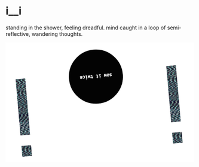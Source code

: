 # i__i

standing in the shower, feeling dreadful. mind caught in a loop of semi-reflective, wandering thoughts. 

<img src='./media/example.png' width=600px>
